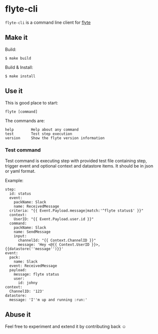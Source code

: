 # flyte-cli

`flyte-cli` is a command line client for [flyte](https://github.com/HotelsDotCom/flyte)

## Make it
Build:
```
$ make build
```
Build & Install:
```
$ make install
```

## Use it
This is good place to start:
```
flyte [command]
```
The commands are:
```
help        Help about any command
test        Test step execution
version     Show the flyte version information
```

### Test command
Test command is executing step with provided test file containing step, trigger event and optional context and datastore items. It should be in json or yaml format.

Example:
```
step:
  id: status
  event:
    packName: Slack
    name: ReceivedMessage
  criteria: "{{ Event.Payload.message|match:'^flyte status$' }}"
  context:
    UserID: "{{ Event.Payload.user.id }}"
  command:
    packName: Slack
    name: SendMessage
    input:
      channelId: "{{ Context.ChannelID }}"
      message: 'Hey <@{{ Context.UserID }}>, {{datastore(''message'')}}'
event:
  pack:
    name: Slack
  event: ReceivedMessage
  payload:
    message: flyte status
    user:
      id: johny
context:
  ChannelID: '123'
datastore:
  message: 'I''m up and running :run:' 
```  
## Abuse it
Feel free to experiment and extend it by contributing back :relaxed:
